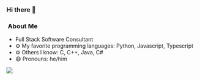 ### Hi there 👋

<!--
**mbjackson7/mbjackson7** is a ✨ _special_ ✨ repository because its `README.md` (this file) appears on your GitHub profile.

Here are some ideas to get you started:

- 🔭 I’m currently working on ...
- 🌱 I’m currently learning ...
- 👯 I’m looking to collaborate on ...
- 🤔 I’m looking for help with ...
- 💬 Ask me about ...
- 📫 How to reach me: ...
- 😄 Pronouns: ...
- ⚡ Fun fact: ...

[![Linkedin Badge](https://img.shields.io/badge/Morgan_Jackson-blue?style=flat-square&logo=Linkedin&logoColor=white&link=https://www.linkedin.com/in/morganjackson-68-65-6c-6c-6f/)](https://www.linkedin.com/in/morganjackson-68-65-6c-6c-6f/)

[Portfolio](https://mbjackson7.github.io/#/)
-->

###   &nbsp;About Me
- Full Stack Software Consultant
- ⚙️ My favorite programming languages: Python, Javascript, Typescript
- ⚙️ Others I know: C, C++, Java, C#
- 😄 Pronouns: he/him
<a href="https://github.com/mbjackson7">
<img align="center" src="https://github-readme-stats.vercel.app/api/top-langs?username=mbjackson7&theme=apprentice&langs_count=3" />
</a>
<!--
### 📊 Github Stats


<img align='left' src="https://github-readme-stats.vercel.app/api?username=mbjackson7&show_icons=true">
-->
